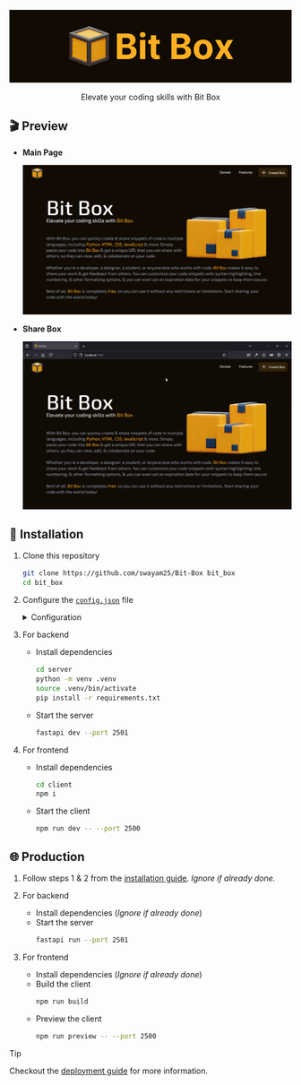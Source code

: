 <div align="center">

![Bit Box](./assets/bitbox.png)

Elevate your coding skills with Bit Box

</div>

## 🎬️ Preview

- **Main Page**

    ![Main Page](./assets/main.png)

- **Share Box**

    ![Share Box](./assets/share.gif)

## 🚀 Installation

1. Clone this repository
    ```sh
    git clone https://github.com/swayam25/Bit-Box bit_box
    cd bit_box
    ```

2. Configure the [`config.json`](./config.json) file

   <details>

    <summary>Configuration</summary>

    - `server`: Backend server url

    - `donateURL`: Donation url

    </details>

3. For backend
   - Install dependencies
        ```sh
        cd server
        python -m venv .venv
        source .venv/bin/activate
        pip install -r requirements.txt
        ```
   - Start the server
        ```sh
        fastapi dev --port 2501
        ```

4. For frontend
   - Install dependencies
        ```sh
        cd client
        npm i
        ```
   - Start the client
        ```sh
        npm run dev -- --port 2500
        ```

## 🌐 Production

1. Follow steps 1 & 2 from the [installation guide](#-installation). *Ignore if already done.*

2. For backend
   - Install dependencies (*Ignore if already done*)
   - Start the server
        ```sh
        fastapi run --port 2501
        ```

3. For frontend
    - Install dependencies (*Ignore if already done*)
    - Build the client
        ```sh
        npm run build
        ```
    - Preview the client
        ```sh
        npm run preview -- --port 2500
        ```

> [!TIP]
> Checkout the [deployment guide](https://svelte.dev/docs/kit/adapter-node) for more information.
